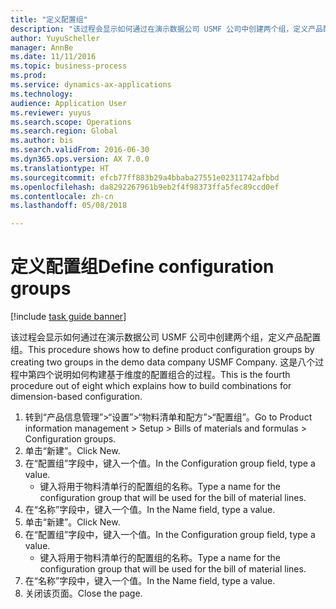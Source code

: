 ```yaml
--- 
title: "定义配置组"
description: "该过程会显示如何通过在演示数据公司 USMF 公司中创建两个组，定义产品配置组。"
author: YuyuScheller
manager: AnnBe
ms.date: 11/11/2016
ms.topic: business-process
ms.prod: 
ms.service: dynamics-ax-applications
ms.technology: 
audience: Application User
ms.reviewer: yuyus
ms.search.scope: Operations
ms.search.region: Global
ms.author: bis
ms.search.validFrom: 2016-06-30
ms.dyn365.ops.version: AX 7.0.0
ms.translationtype: HT
ms.sourcegitcommit: efcb77ff883b29a4bbaba27551e02311742afbbd
ms.openlocfilehash: da8292267961b9eb2f4f98373ffa5fec89ccd0ef
ms.contentlocale: zh-cn
ms.lasthandoff: 05/08/2018

---
```

# <a name="define-configuration-groups"></a><span data-ttu-id="f34c6-103">定义配置组</span><span class="sxs-lookup"><span data-stu-id="f34c6-103">Define configuration groups</span></span>

[!include [task guide banner](../../includes/task-guide-banner.md)]

<span data-ttu-id="f34c6-104">该过程会显示如何通过在演示数据公司 USMF 公司中创建两个组，定义产品配置组。</span><span class="sxs-lookup"><span data-stu-id="f34c6-104">This procedure shows how to define product configuration groups by creating two groups in the demo data company USMF Company.</span></span> <span data-ttu-id="f34c6-105">这是八个过程中第四个说明如何构建基于维度的配置组合的过程。</span><span class="sxs-lookup"><span data-stu-id="f34c6-105">This is the fourth procedure out of eight which explains how to build combinations for dimension-based configuration.</span></span>

1. <span data-ttu-id="f34c6-106">转到“产品信息管理”>“设置”>“物料清单和配方”>“配置组”。</span><span class="sxs-lookup"><span data-stu-id="f34c6-106">Go to Product information management > Setup > Bills of materials and formulas > Configuration groups.</span></span>
2. <span data-ttu-id="f34c6-107">单击“新建”。</span><span class="sxs-lookup"><span data-stu-id="f34c6-107">Click New.</span></span>
3. <span data-ttu-id="f34c6-108">在“配置组”字段中，键入一个值。</span><span class="sxs-lookup"><span data-stu-id="f34c6-108">In the Configuration group field, type a value.</span></span>
    * <span data-ttu-id="f34c6-109">键入将用于物料清单行的配置组的名称。</span><span class="sxs-lookup"><span data-stu-id="f34c6-109">Type a name for the configuration group that will be used for the bill of material lines.</span></span>  
4. <span data-ttu-id="f34c6-110">在“名称”字段中，键入一个值。</span><span class="sxs-lookup"><span data-stu-id="f34c6-110">In the Name field, type a value.</span></span>
5. <span data-ttu-id="f34c6-111">单击“新建”。</span><span class="sxs-lookup"><span data-stu-id="f34c6-111">Click New.</span></span>
6. <span data-ttu-id="f34c6-112">在“配置组”字段中，键入一个值。</span><span class="sxs-lookup"><span data-stu-id="f34c6-112">In the Configuration group field, type a value.</span></span>
    * <span data-ttu-id="f34c6-113">键入将用于物料清单行的配置组的名称。</span><span class="sxs-lookup"><span data-stu-id="f34c6-113">Type a name for the configuration group that will be used for the bill of material lines.</span></span>  
7. <span data-ttu-id="f34c6-114">在“名称”字段中，键入一个值。</span><span class="sxs-lookup"><span data-stu-id="f34c6-114">In the Name field, type a value.</span></span>
8. <span data-ttu-id="f34c6-115">关闭该页面。</span><span class="sxs-lookup"><span data-stu-id="f34c6-115">Close the page.</span></span>


